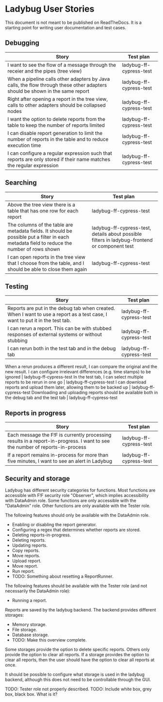 Ladybug User Stories
====================

This document is not meant to be published on ReadTheDocs. It is a starting point for writing user documentation and test cases.

Debugging
---------

Story | Test plan
----- | ---------
I want to see the flow of a message through the receier and the pipes (tree view) | ladybug-ff-cypress-test
When a pipeline calls other adapters by Java calls, the flow through these other adapters should be shown in the same report | ladybug-ff-cypress-test
Right after opening a report in the tree view, calls to other adapters should be collapsed nodes | ladybug-ff-cypress-test
I want the option to delete reports from the table to keep the number of reports limited | ladybug-ff-cypress-test
I can disable report generation to limit the number of reports in the table and to reduce execution time | ladybug-ff-cypress-test
I can configure a regular expression such that reports are only stored if their name matches the regular expression | ladybug-ff-cypress-test

Searching
---------

Story | Test plan
----- | ---------
Above the tree view there is a table that has one row for each report | ladybug-ff-cypress-test
The columns of the table are metadata fields. It should be possible put a filter in each metadata field to reduce the number of rows shown | ladybug-ff-cypress-test, details about possible filters in ladybug-frontend or component test
I can open reports in the tree view that I choose from the table, and I should be able to close them again | ladybug-ff-cypress-test

Testing
-------

Story | Test plan
----- | ---------
Reports are put in the debug tab when created. When I want to use a report as a test case, I want to put it in the test tab. | ladybug-ff-cypress-test
I can rerun a report. This can be with stubbed responses of external systems or without stubbing | ladybug-ff-cypress-test
I can rerun both in the test tab and in the debug tab | ladybug-ff-cypress-test
When a rerun produces a different result, I can compare the original and the new result.
I can configure irrelevant differences (e.g. time stamps) to be ignored | ladybug-ff-cypress-test
In the test tab, I can select multiple reports to be rerun in one go | ladybug-ff-cypress-test
I can download reports and upload them later, allowing them to be backed up | ladybug-ff-cypress-test
Downloading and uploading reports should be available both in the debug tab and the test tab | ladybug-ff-cypress-test

Reports in progress
-------------------

Story | Test plan
----- | ---------
Each message the F!F is currently processing results in a report-in-progress. I want to see the number of reports-in-process | ladybug-ff-cypress-test
If a report remains in-process for more than five minutes, I want to see an alert in Ladybug | ladybug-ff-cypress-test

Security and storage
--------------------

Ladybug has different security categories for functions. Most functions are accessible with F!F security role "Observer", which implies accessibility with DataAdmin role. Some functions are only accessible with the "DataAdmin" role. Other functions are only available with the Tester role.

The following features should only be available with the DataAdmin role.

* Enabling or disabling the report generator.
* Configuring a regex that determines whether reports are stored.
* Deleting reports-in-progress.
* Deleting reports.
* Updating reports.
* Copy reports.
* Move reports.
* Upload report.
* Move report.
* Run report.
* TODO: Something about resetting a ReportRunner.

The following features should be available with the Tester role (and not necessarily the DataAdmin role):

* Running a report.

Reports are saved by the ladybug backend. The backend provides different storages:

* Memory storage.
* File storage.
* Database storage.
* TODO: Make this overview complete.

Some storages provide the option to delete specific reports. Others only provide the option to clear all reports. If a storage provides the option to clear all reports, then the user should have the option to clear all reports at once.

It should be possible to configure what storage is used in the ladybug backend, although this does not need to be controllable through the GUI.

TODO: Tester role not properly described.
TODO: Include white box, grey box, black box. What is it?